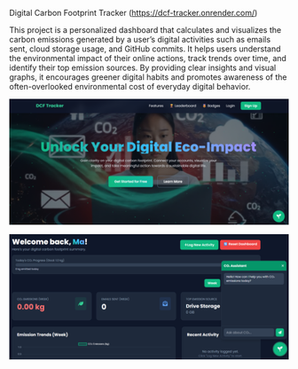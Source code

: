 Digital Carbon Footprint Tracker (https://dcf-tracker.onrender.com/)

This project is a personalized dashboard that calculates and visualizes the carbon emissions generated by a user’s digital activities such as emails sent, cloud storage usage, and GitHub commits. It helps users understand the environmental impact of their online actions, track trends over time, and identify their top emission sources. By providing clear insights and visual graphs, it encourages greener digital habits and promotes awareness of the often-overlooked environmental cost of everyday digital behavior.

![Uploading image.png…](https://github.com/Adithya151/DCF---racker/blob/main/Screenshot%202025-10-16%20225210.png)

![Uploading image.png…](https://github.com/Adithya151/DCF---racker/blob/main/Screenshot%202025-10-16%20225505.png)

